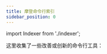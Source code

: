 ```yaml
---
title: 摩登命令行索引
sidebar_position: 0
---
```


import Indexer from './indexer';

这里收集了一些改善或创新的命令行工具：

<Indexer />
